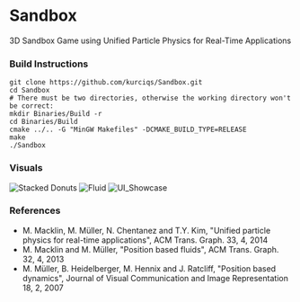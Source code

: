 # Sandbox
 3D Sandbox Game using Unified Particle Physics for Real-Time Applications

### Build Instructions

    git clone https://github.com/kurciqs/Sandbox.git
    cd Sandbox
    # There must be two directories, otherwise the working directory won't be correct:
    mkdir Binaries/Build -r
    cd Binaries/Build
    cmake ../.. -G "MinGW Makefiles" -DCMAKE_BUILD_TYPE=RELEASE
    make
    ./Sandbox

### Visuals

![Stacked Donuts](F:\Programming\cpp\Sandbox\Assets\Images\Donuts.png "Stacked Donuts")
![Fluid](F:\Programming\cpp\Sandbox\Assets\Images\Fluid.png "Fluid")
![UI_Showcase](F:\Programming\cpp\Sandbox\Assets\Images\UI_Showcase.png "UI_Showcase")

### References
*  M. Macklin, M. Müller, N. Chentanez and T.Y. Kim, "Unified particle physics for real-time applications", ACM Trans. Graph. 33, 4, 2014
*  M. Macklin and M. Müller, "Position based fluids", ACM Trans. Graph. 32, 4, 2013
*  M. Müller, B. Heidelberger, M. Hennix and J. Ratcliff, "Position based dynamics", Journal of Visual Communication and Image Representation 18, 2, 2007
 
